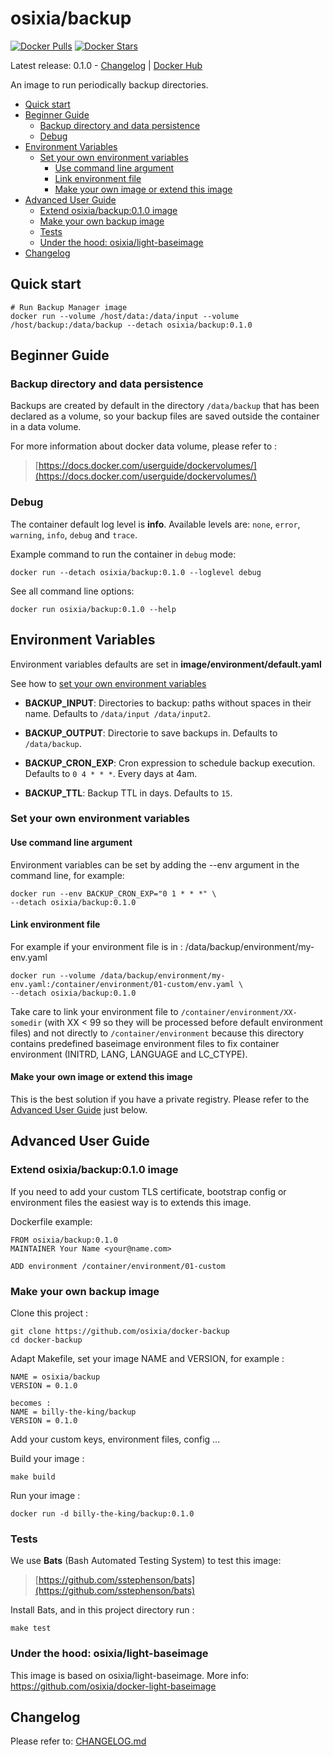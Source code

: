 # osixia/backup

[![Docker Pulls](https://img.shields.io/docker/pulls/osixia/backup.svg)][hub]
[![Docker Stars](https://img.shields.io/docker/stars/osixia/backup.svg)][hub]

[hub]: https://hub.docker.com/r/osixia/backup/

Latest release: 0.1.0 - [Changelog](CHANGELOG.md) | [Docker Hub](https://hub.docker.com/r/osixia/backup/) 

An image to run periodically backup directories.

- [Quick start](#quick-start)
- [Beginner Guide](#beginner-guide)
	- [Backup directory and data persistence](#backup-directory-and-data-persistence)
	- [Debug](#debug)
- [Environment Variables](#environment-variables)
	- [Set your own environment variables](#set-your-own-environment-variables)
		- [Use command line argument](#use-command-line-argument)
		- [Link environment file](#link-environment-file)
		- [Make your own image or extend this image](#make-your-own-image-or-extend-this-image)
- [Advanced User Guide](#advanced-user-guide)
	- [Extend osixia/backup:0.1.0 image](#extend-osixiabackup010-image)
	- [Make your own backup image](#make-your-own-backup-image)
	- [Tests](#tests)
	- [Under the hood: osixia/light-baseimage](#under-the-hood-osixialight-baseimage)
- [Changelog](#changelog)

## Quick start

    # Run Backup Manager image
    docker run --volume /host/data:/data/input --volume /host/backup:/data/backup --detach osixia/backup:0.1.0

## Beginner Guide

### Backup directory and data persistence

Backups are created by default in the directory `/data/backup` that has been declared as a volume, so your backup files are saved outside the container in a data volume.

For more information about docker data volume, please refer to :

> [https://docs.docker.com/userguide/dockervolumes/](https://docs.docker.com/userguide/dockervolumes/)

### Debug

The container default log level is **info**.
Available levels are: `none`, `error`, `warning`, `info`, `debug` and `trace`.

Example command to run the container in `debug` mode:

	docker run --detach osixia/backup:0.1.0 --loglevel debug

See all command line options:

	docker run osixia/backup:0.1.0 --help

## Environment Variables

Environment variables defaults are set in **image/environment/default.yaml**

See how to [set your own environment variables](#set-your-own-environment-variables)


- **BACKUP_INPUT**: Directories to backup: paths without spaces in their name. Defaults to `/data/input /data/input2`.


- **BACKUP_OUTPUT**: Directorie to save backups in. Defaults to `/data/backup`.


- **BACKUP_CRON_EXP**: Cron expression to schedule backup execution. Defaults to `0 4 * * *`. Every days at 4am.

- **BACKUP_TTL**: Backup TTL in days. Defaults to `15`.

### Set your own environment variables

#### Use command line argument
Environment variables can be set by adding the --env argument in the command line, for example:

	docker run --env BACKUP_CRON_EXP="0 1 * * *" \
	--detach osixia/backup:0.1.0

#### Link environment file

For example if your environment file is in :  /data/backup/environment/my-env.yaml

	docker run --volume /data/backup/environment/my-env.yaml:/container/environment/01-custom/env.yaml \
	--detach osixia/backup:0.1.0

Take care to link your environment file to `/container/environment/XX-somedir` (with XX < 99 so they will be processed before default environment files) and not  directly to `/container/environment` because this directory contains predefined baseimage environment files to fix container environment (INITRD, LANG, LANGUAGE and LC_CTYPE).

#### Make your own image or extend this image

This is the best solution if you have a private registry. Please refer to the [Advanced User Guide](#advanced-user-guide) just below.

## Advanced User Guide

### Extend osixia/backup:0.1.0 image

If you need to add your custom TLS certificate, bootstrap config or environment files the easiest way is to extends this image.

Dockerfile example:

    FROM osixia/backup:0.1.0
    MAINTAINER Your Name <your@name.com>

    ADD environment /container/environment/01-custom


### Make your own backup image

Clone this project :

	git clone https://github.com/osixia/docker-backup
	cd docker-backup

Adapt Makefile, set your image NAME and VERSION, for example :

	NAME = osixia/backup
	VERSION = 0.1.0

	becomes :
	NAME = billy-the-king/backup
	VERSION = 0.1.0

Add your custom keys, environment files, config ...

Build your image :

	make build

Run your image :

	docker run -d billy-the-king/backup:0.1.0

### Tests

We use **Bats** (Bash Automated Testing System) to test this image:

> [https://github.com/sstephenson/bats](https://github.com/sstephenson/bats)

Install Bats, and in this project directory run :

	make test

### Under the hood: osixia/light-baseimage

This image is based on osixia/light-baseimage.
More info: https://github.com/osixia/docker-light-baseimage

## Changelog

Please refer to: [CHANGELOG.md](CHANGELOG.md)
